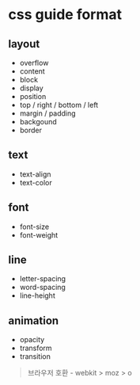 # css guide format

## layout
- overflow
- content
- block
- display
- position
- top / right / bottom / left
- margin / padding
- backgound
- border

## text
- text-align
- text-color

## font
- font-size
- font-weight

## line
- letter-spacing
- word-spacing
- line-height

## animation
- opacity
- transform
- transition

> 브라우저 호환 - webkit > moz > o
